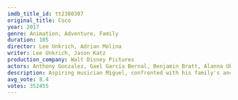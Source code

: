 ```yaml
---
imdb_title_id: tt2380307
original_title: Coco
year: 2017
genre: Animation, Adventure, Family
duration: 105
director: Lee Unkrich, Adrian Molina
writer: Lee Unkrich, Jason Katz
production_company: Walt Disney Pictures
actors: Anthony Gonzalez, Gael García Bernal, Benjamin Bratt, Alanna Ubach, Renee Victor, Jaime Camil, Alfonso Arau, Herbert Siguenza, Gabriel Iglesias, Lombardo Boyar, Ana Ofelia Murguía, Natalia Cordova-Buckley, Selene Luna, Edward James Olmos, Sofía Espinosa
description: Aspiring musician Miguel, confronted with his family's ancestral ban on music, enters the Land of the Dead to find his great-great-grandfather, a legendary singer.
avg_vote: 8.4
votes: 352455
---
```

